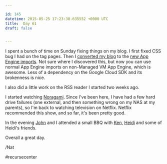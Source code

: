 ```yaml
---

id: 145
datetime: 2015-05-25 17:23:38.635552 +0000 UTC
title:  Day 61
draft: false


---
```


I spent a bunch of time on Sunday fixing things on my blog. I first fixed CSS bug I had on the tag pages. Then I [converted my blog](https://github.com/icco/natnatnat/commit/a2c3d0523e3008d6e5def4e9fd16910f859b3945) to the [new App Engine imports](https://github.com/golang/appengine). Not sure where I discovered this, but now you can use normal App Engine imports on non-Managed VM App Engine, which is awesome. Less of a dependency on the Google Cloud SDK and its brokenness is nice.

I also did a little work on the RSS reader I started two weeks ago.


I started watching [Noragami](https://en.wikipedia.org/wiki/Noragami). Since I've been here, I have had a few hard drive failures (one external, and then something wrong on my NAS at my parents), so I'm back to watching television on Netflix. Netflix recommended this show, and so far, it's been pretty good.

In the evening [John](http://www.johnbernarddesign.com/) and I attended a small BBQ with [Ken](http://kenpratt.net/), [Heidi](https://www.linkedin.com/in/heidihhamelin) and some of Heidi's friends. 

Overall a great day.

/Nat

#recursecenter
